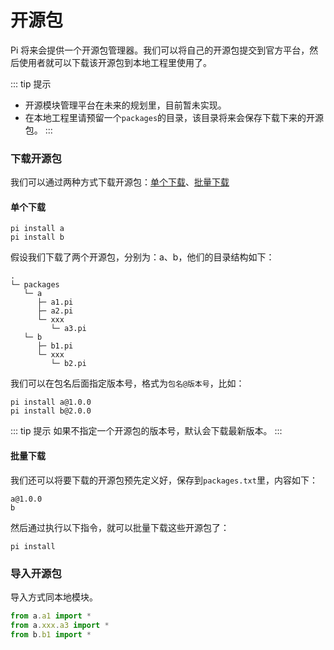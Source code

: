 # 开源包

Pi 将来会提供一个开源包管理器。我们可以将自己的开源包提交到官方平台，然后使用者就可以下载该开源包到本地工程里使用了。

::: tip 提示
- 开源模块管理平台在未来的规划里，目前暂未实现。
- 在本地工程里请预留一个`packages`的目录，该目录将来会保存下载下来的开源包。
:::

### 下载开源包

我们可以通过两种方式下载开源包：[单个下载](#单个下载)、[批量下载](#批量下载)

#### 单个下载

```shell
pi install a
pi install b
```

假设我们下载了两个开源包，分别为：a、b，他们的目录结构如下：

```
.
└─ packages
   └─ a
      ├─ a1.pi
      ├─ a2.pi
      └─ xxx
         └─ a3.pi
   └─ b
      ├─ b1.pi
      └─ xxx
         └─ b2.pi
```

我们可以在包名后面指定版本号，格式为`包名@版本号`，比如：

```shell
pi install a@1.0.0
pi install b@2.0.0
```

::: tip 提示
如果不指定一个开源包的版本号，默认会下载最新版本。
:::

#### 批量下载

我们还可以将要下载的开源包预先定义好，保存到`packages.txt`里，内容如下：

```
a@1.0.0
b
```

然后通过执行以下指令，就可以批量下载这些开源包了：

```shell
pi install
```

### 导入开源包

导入方式同本地模块。

```ts
from a.a1 import *
from a.xxx.a3 import *
from b.b1 import *
```
